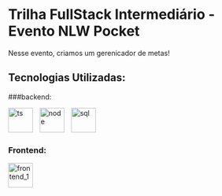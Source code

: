 # Trilha FullStack Intermediário - Evento NLW Pocket 

Nesse evento, criamos um gerenicador de metas! 

## Tecnologias Utilizadas:

###backend:
<div>
    <img src="https://img.icons8.com/?size=100&id=uJM6fQYqDaZK&format=png&color=000000" alt="ts" width="50" height="50" style="display:inline-block; margin-right:10px;">
    <img src="https://img.icons8.com/?size=100&id=hsPbhkOH4FMe&format=png&color=000000" alt="node" width="50" height="50" style="display:inline-block; margin-right:10px;">
    <img src="https://img.icons8.com/?size=100&id=38561&format=png&color=000000" alt="sql" width="50" height="50" style="display:inline-block;">
</div>

### Frontend:

<div>
    <img src="https://img.icons8.com/?size=100&id=bzf0DqjXFHIW&format=png&color=000000" alt="frontend_1" width="50" height="50" style="display:inline-block; margin-right:10px;">
</div>
